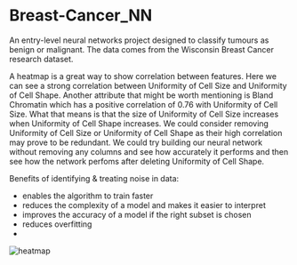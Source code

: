 # Breast-Cancer_NN
An entry-level neural networks project designed to classify tumours as benign or malignant. The data comes from the Wisconsin Breast Cancer research dataset.

A heatmap is a great way to show correlation between features. Here we can see a strong correlation between Uniformity of Cell Size and Uniformity of Cell Shape. Another attribute that might be worth mentioning is Bland Chromatin which has a positive correlation of 0.76 with Uniformity of Cell Size. What that means is that the size of Uniformity of Cell Size increases when Uniformity of Cell Shape increases. We could consider removing Uniformity of Cell Size or Uniformity of Cell Shape as their high correlation may prove to be redundant. We could try building our neural network without removing any columns and see how accurately it performs and then see how the network perfoms after deleting Uniformity of Cell Shape.

Benefits of identifying & treating noise in data:

- enables the algorithm to train faster
- reduces the complexity of a model and makes it easier to interpret
- improves the accuracy of a model if the right subset is chosen
- reduces overfitting
- 
![heatmap](https://user-images.githubusercontent.com/79936222/140314392-f3bfb2f2-0b4c-4856-9532-e72426802bac.jpeg)

